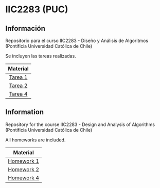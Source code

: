 IIC2283 (PUC)
=============

Información
-----------

Repositorio para el curso IIC2283 - Diseño y Análisis de Algoritmos (Pontificia Universidad Católica de Chile)

Se incluyen las tareas realizadas.

|Material|
|:-:|
|[Tarea 1](T1)|
|[Tarea 2](T2)|
|[Tarea 4](T4)|



Information
-----------

Repository for the course IIC2283 - Design and Analysis of Algorithms (Pontificia Universidad Católica de Chile)

All homeworks are included.

|Material|
|:-:|
|[Homework 1](T1)|
|[Homework 2](T2)|
|[Homework 4](T4)|
